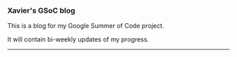 ### Xavier's GSoC blog

This is a blog for my Google Summer of Code project.

It will contain bi-weekly updates of my progress.






---
